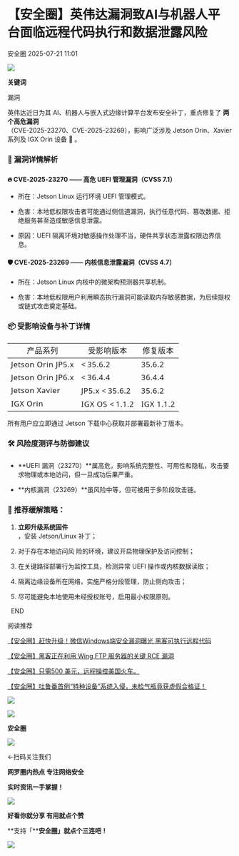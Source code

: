 #  【安全圈】英伟达漏洞致AI与机器人平台面临远程代码执行和数据泄露风险  
 安全圈   2025-07-21 11:01  
  
![](https://mmbiz.qpic.cn/sz_mmbiz_png/aBHpjnrGylgOvEXHviaXu1fO2nLov9bZ055v7s8F6w1DD1I0bx2h3zaOx0Mibd5CngBwwj2nTeEbupw7xpBsx27Q/640?wx_fmt=other&from=appmsg&tp=webp&wxfrom=5&wx_lazy=1&wx_co=1 "")  
  
  
**关键词**  
  
  
  
漏洞  
  
  
英伟达近日为其 AI、机器人与嵌入式边缘计算平台发布安全补丁，重点修复了 **两个高危漏洞**  
（CVE-2025-23270、CVE-2025-23269），影响广泛涉及 Jetson Orin、Xavier 系列及 IGX Orin 设备 📢 。  
  
### 🔎 漏洞详情解析  
###   
#### 🔥 CVE‑2025‑23270 —— 高危 UEFI 管理漏洞（CVSS 7.1）  
- 所在：Jetson Linux 运行环境 UEFI 管理模式。  
  
- 危害：本地低权限攻击者可能通过侧信道漏洞，执行任意代码、篡改数据、拒绝服务甚至造成敏感信息泄露。  
  
- 原因：UEFI 隔离环境对敏感操作处理不当，硬件共享状态泄露权限边界信息。  
  
  
#### 🛡️ CVE‑2025‑23269 —— 内核信息泄露漏洞（CVSS 4.7）  
- 所在：Jetson Linux 内核中的微架构预测器共享机制。  
  
- 危害：本地低权限用户利用瞬态执行漏洞可能读取内存敏感数据，为后续提权或链式攻击奠定基础。  
  
  
### 📦 受影响设备与补丁详情  
###   
<table><thead><tr><th><section style="margin-top: 0px;margin-bottom: 0px;line-height: 1.5em;"><span leaf="" style="color: rgba(0, 0, 0, 0.9);font-size: 17px;font-family: mp-quote, &#34;PingFang SC&#34;, system-ui, -apple-system, BlinkMacSystemFont, &#34;Helvetica Neue&#34;, &#34;Hiragino Sans GB&#34;, &#34;Microsoft YaHei UI&#34;, &#34;Microsoft YaHei&#34;, Arial, sans-serif;letter-spacing: 0.034em;font-style: normal;font-weight: normal;"><span textstyle="" style="font-size: 17px;">产品系列</span></span></section></th><th><section style="margin-top: 0px;margin-bottom: 0px;line-height: 1.5em;"><span leaf="" style="color: rgba(0, 0, 0, 0.9);font-size: 17px;font-family: mp-quote, &#34;PingFang SC&#34;, system-ui, -apple-system, BlinkMacSystemFont, &#34;Helvetica Neue&#34;, &#34;Hiragino Sans GB&#34;, &#34;Microsoft YaHei UI&#34;, &#34;Microsoft YaHei&#34;, Arial, sans-serif;letter-spacing: 0.034em;font-style: normal;font-weight: normal;"><span textstyle="" style="font-size: 17px;">受影响版本</span></span></section></th><th><section style="margin-top: 0px;margin-bottom: 0px;line-height: 1.5em;"><span leaf="" style="color: rgba(0, 0, 0, 0.9);font-size: 17px;font-family: mp-quote, &#34;PingFang SC&#34;, system-ui, -apple-system, BlinkMacSystemFont, &#34;Helvetica Neue&#34;, &#34;Hiragino Sans GB&#34;, &#34;Microsoft YaHei UI&#34;, &#34;Microsoft YaHei&#34;, Arial, sans-serif;letter-spacing: 0.034em;font-style: normal;font-weight: normal;"><span textstyle="" style="font-size: 17px;">修复版本</span></span></section></th></tr></thead><tbody><tr><td><span><span leaf="" style="color: rgba(0, 0, 0, 0.9);font-size: 17px;font-family: mp-quote, &#34;PingFang SC&#34;, system-ui, -apple-system, BlinkMacSystemFont, &#34;Helvetica Neue&#34;, &#34;Hiragino Sans GB&#34;, &#34;Microsoft YaHei UI&#34;, &#34;Microsoft YaHei&#34;, Arial, sans-serif;letter-spacing: 0.034em;font-style: normal;font-weight: normal;"><span textstyle="" style="font-size: 17px;">Jetson Orin JP5.x</span></span></span></td><td><span><span leaf="" style="color: rgba(0, 0, 0, 0.9);font-size: 17px;font-family: mp-quote, &#34;PingFang SC&#34;, system-ui, -apple-system, BlinkMacSystemFont, &#34;Helvetica Neue&#34;, &#34;Hiragino Sans GB&#34;, &#34;Microsoft YaHei UI&#34;, &#34;Microsoft YaHei&#34;, Arial, sans-serif;letter-spacing: 0.034em;font-style: normal;font-weight: normal;"><span textstyle="" style="font-size: 17px;">&lt; 35.6.2</span></span></span></td><td><span><span leaf="" style="color: rgba(0, 0, 0, 0.9);font-size: 17px;font-family: mp-quote, &#34;PingFang SC&#34;, system-ui, -apple-system, BlinkMacSystemFont, &#34;Helvetica Neue&#34;, &#34;Hiragino Sans GB&#34;, &#34;Microsoft YaHei UI&#34;, &#34;Microsoft YaHei&#34;, Arial, sans-serif;letter-spacing: 0.034em;font-style: normal;font-weight: normal;"><span textstyle="" style="font-size: 17px;">35.6.2</span></span></span></td></tr><tr><td><span><span leaf="" style="color: rgba(0, 0, 0, 0.9);font-size: 17px;font-family: mp-quote, &#34;PingFang SC&#34;, system-ui, -apple-system, BlinkMacSystemFont, &#34;Helvetica Neue&#34;, &#34;Hiragino Sans GB&#34;, &#34;Microsoft YaHei UI&#34;, &#34;Microsoft YaHei&#34;, Arial, sans-serif;letter-spacing: 0.034em;font-style: normal;font-weight: normal;"><span textstyle="" style="font-size: 17px;">Jetson Orin JP6.x</span></span></span></td><td><span><span leaf="" style="color: rgba(0, 0, 0, 0.9);font-size: 17px;font-family: mp-quote, &#34;PingFang SC&#34;, system-ui, -apple-system, BlinkMacSystemFont, &#34;Helvetica Neue&#34;, &#34;Hiragino Sans GB&#34;, &#34;Microsoft YaHei UI&#34;, &#34;Microsoft YaHei&#34;, Arial, sans-serif;letter-spacing: 0.034em;font-style: normal;font-weight: normal;"><span textstyle="" style="font-size: 17px;">&lt; 36.4.4</span></span></span></td><td><span><span leaf="" style="color: rgba(0, 0, 0, 0.9);font-size: 17px;font-family: mp-quote, &#34;PingFang SC&#34;, system-ui, -apple-system, BlinkMacSystemFont, &#34;Helvetica Neue&#34;, &#34;Hiragino Sans GB&#34;, &#34;Microsoft YaHei UI&#34;, &#34;Microsoft YaHei&#34;, Arial, sans-serif;letter-spacing: 0.034em;font-style: normal;font-weight: normal;"><span textstyle="" style="font-size: 17px;">36.4.4</span></span></span></td></tr><tr><td><section style="margin-top: 0px;margin-bottom: 0px;line-height: 1.5em;"><span leaf="" style="color: rgba(0, 0, 0, 0.9);font-size: 17px;font-family: mp-quote, &#34;PingFang SC&#34;, system-ui, -apple-system, BlinkMacSystemFont, &#34;Helvetica Neue&#34;, &#34;Hiragino Sans GB&#34;, &#34;Microsoft YaHei UI&#34;, &#34;Microsoft YaHei&#34;, Arial, sans-serif;letter-spacing: 0.034em;font-style: normal;font-weight: normal;"><span textstyle="" style="font-size: 17px;">Jetson Xavier</span></span></section></td><td><span><span leaf="" style="color: rgba(0, 0, 0, 0.9);font-size: 17px;font-family: mp-quote, &#34;PingFang SC&#34;, system-ui, -apple-system, BlinkMacSystemFont, &#34;Helvetica Neue&#34;, &#34;Hiragino Sans GB&#34;, &#34;Microsoft YaHei UI&#34;, &#34;Microsoft YaHei&#34;, Arial, sans-serif;letter-spacing: 0.034em;font-style: normal;font-weight: normal;"><span textstyle="" style="font-size: 17px;">JP5.x &lt; 35.6.2</span></span></span></td><td><span><span leaf="" style="color: rgba(0, 0, 0, 0.9);font-size: 17px;font-family: mp-quote, &#34;PingFang SC&#34;, system-ui, -apple-system, BlinkMacSystemFont, &#34;Helvetica Neue&#34;, &#34;Hiragino Sans GB&#34;, &#34;Microsoft YaHei UI&#34;, &#34;Microsoft YaHei&#34;, Arial, sans-serif;letter-spacing: 0.034em;font-style: normal;font-weight: normal;"><span textstyle="" style="font-size: 17px;">35.6.2</span></span></span></td></tr><tr><td><section style="margin-top: 0px;margin-bottom: 0px;line-height: 1.5em;"><span leaf="" style="color: rgba(0, 0, 0, 0.9);font-size: 17px;font-family: mp-quote, &#34;PingFang SC&#34;, system-ui, -apple-system, BlinkMacSystemFont, &#34;Helvetica Neue&#34;, &#34;Hiragino Sans GB&#34;, &#34;Microsoft YaHei UI&#34;, &#34;Microsoft YaHei&#34;, Arial, sans-serif;letter-spacing: 0.034em;font-style: normal;font-weight: normal;"><span textstyle="" style="font-size: 17px;">IGX Orin</span></span></section></td><td><span><span leaf="" style="color: rgba(0, 0, 0, 0.9);font-size: 17px;font-family: mp-quote, &#34;PingFang SC&#34;, system-ui, -apple-system, BlinkMacSystemFont, &#34;Helvetica Neue&#34;, &#34;Hiragino Sans GB&#34;, &#34;Microsoft YaHei UI&#34;, &#34;Microsoft YaHei&#34;, Arial, sans-serif;letter-spacing: 0.034em;font-style: normal;font-weight: normal;"><span textstyle="" style="font-size: 17px;">IGX OS &lt; 1.1.2</span></span></span></td><td><span><span leaf="" style="color: rgba(0, 0, 0, 0.9);font-size: 17px;font-family: mp-quote, &#34;PingFang SC&#34;, system-ui, -apple-system, BlinkMacSystemFont, &#34;Helvetica Neue&#34;, &#34;Hiragino Sans GB&#34;, &#34;Microsoft YaHei UI&#34;, &#34;Microsoft YaHei&#34;, Arial, sans-serif;letter-spacing: 0.034em;font-style: normal;font-weight: normal;"><span textstyle="" style="font-size: 17px;">IGX 1.1.2</span></span></span></td></tr></tbody></table>  
  
所有用户应立即通过 Jetson 下载中心获取并部署最新补丁版本。  
  
### 🛠 风险度测评与防御建议  
###   
- **UEFI 漏洞（23270）**属高危，影响系统完整性、可用性和隐私，攻击要求物理或本地访问，但一旦成功后果严重。  
  
- **内核漏洞（23269）**虽风险中等，但可被用于多阶段攻击链。  
  
###   
### 🔧 推荐缓解策略：  
1. **立即升级系统固件**  
，安装 Jetson/Linux 补丁；  
  
1. 对于存在本地访问风 险的环境，建议开启物理保护及访问控制；  
  
1. 在关键路径部署行为监控工具，检测异常 UEFI 操作或内核数据读取；  
  
1. 隔离边缘设备所在网络，实施严格分段管理，防止侧向攻击；  
  
1. 尽可能避免本地使用未经授权账号，启用最小权限原则。  
  
  
  
  
  END    
  
  
阅读推荐  
  
  
[【安全圈】赶快升级！微信Windows端安全漏洞曝光 黑客可执行远程代码](https://mp.weixin.qq.com/s?__biz=MzIzMzE4NDU1OQ==&mid=2652070749&idx=1&sn=050b8e30630112c924e35a27ee30ecd3&scene=21#wechat_redirect)  
  
  
  
[【安全圈】黑客正在利用 Wing FTP 服务器的关键 RCE 漏洞](https://mp.weixin.qq.com/s?__biz=MzIzMzE4NDU1OQ==&mid=2652070749&idx=2&sn=04105f8ddc32460791073712282f5bbf&scene=21#wechat_redirect)  
  
  
  
[【安全圈】只需500 美元，远程操控美国火车。](https://mp.weixin.qq.com/s?__biz=MzIzMzE4NDU1OQ==&mid=2652070749&idx=3&sn=0e63c4702280a1793641fe2bee920786&scene=21#wechat_redirect)  
  
  
  
[【安全圈】吐鲁番首例“特种设备”系统入侵，未检气瓶竟获虚假合格证！](https://mp.weixin.qq.com/s?__biz=MzIzMzE4NDU1OQ==&mid=2652070725&idx=1&sn=982b3d7e4a51d4cedb62c1c5ac08a23c&scene=21#wechat_redirect)  
  
  
  
  
![](https://mmbiz.qpic.cn/mmbiz_gif/aBHpjnrGylgeVsVlL5y1RPJfUdozNyCEft6M27yliapIdNjlcdMaZ4UR4XxnQprGlCg8NH2Hz5Oib5aPIOiaqUicDQ/640?wx_fmt=gif "")  
  
  
  
![](https://mmbiz.qpic.cn/mmbiz_png/aBHpjnrGylgeVsVlL5y1RPJfUdozNyCEDQIyPYpjfp0XDaaKjeaU6YdFae1iagIvFmFb4djeiahnUy2jBnxkMbaw/640?wx_fmt=png "")  
  
**安全圈**  
  
![](https://mmbiz.qpic.cn/mmbiz_gif/aBHpjnrGylgeVsVlL5y1RPJfUdozNyCEft6M27yliapIdNjlcdMaZ4UR4XxnQprGlCg8NH2Hz5Oib5aPIOiaqUicDQ/640?wx_fmt=gif "")  
  
  
←扫码关注我们  
  
**网罗圈内热点 专注网络安全**  
  
**实时资讯一手掌握！**  
  
  
![](https://mmbiz.qpic.cn/mmbiz_gif/aBHpjnrGylgeVsVlL5y1RPJfUdozNyCE3vpzhuku5s1qibibQjHnY68iciaIGB4zYw1Zbl05GQ3H4hadeLdBpQ9wEA/640?wx_fmt=gif "")  
  
**好看你就分享 有用就点个赞**  
  
**支持「****安全圈」就点个三连吧！**  
  
![](https://mmbiz.qpic.cn/mmbiz_gif/aBHpjnrGylgeVsVlL5y1RPJfUdozNyCE3vpzhuku5s1qibibQjHnY68iciaIGB4zYw1Zbl05GQ3H4hadeLdBpQ9wEA/640?wx_fmt=gif "")  
  
  
